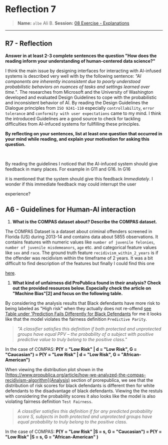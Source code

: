 # Reflection 7
> **Name:** `albe` Ali B.
> **Session:** [08 Exercise - Explanations](https://github.com/FUB-HCC/hcds-winter-2020/wiki/08_exercise)   
----

## R7 - Reflection


**Answer in at least 2-3 complete sentences the question "How does the reading inform your understanding of human-centered data science?"**<br>

I think the main issue by designing interfaces for interacting with AI-infused systems is described very well with by the following sentence: *"AI components are inherently inconsistent due to poorly understood probabilistic behaviors on nuances of tasks and settings learned over time."*. The researches from Microsoft and the University of Washington developed and evaluated Design Guidelines to cope with the probabilistic and inconsistent behavior of AI. By reading the Design Guidelines the Dialogue principles from `ISO 9241-110` especially `controllability`, `error tolerance` and `conformity with user expectations` came to my mind. I think the introduced Guidelines are a good source to check for tackling difficulties from AI-infuced systems for fullfilling these principles. 



**By reflecting on your sentences, list at least one question that occurred in your mind while reading, and explain your motivation for asking this question.**

<br>

By reading the guidelines I noticed that the AI-infuced system should give feedback in many places. For example in G11 and G16. In G16 

it is mentioned that the system should give this feedback *Immediately*. I wonder if this immediate feedback may could interrupt the user 

experience? 


## A6 - Guidelines for Human-AI interaction


1. **What is the COMPAS dataset about? Describe the COMPAS dataset.**

The COMPAS Dataset is a dataset about criminal offenders screened in Florida (US) during 2013-14 and contains data about 5855 observations. It contains features with numeric values like `number of juvenile felonies`, `number of juvenile misdemeanors`, `age` etc. and categorical feature values like `sex` and `race`. The ground truth feature `recidivism_within_2_years` is if the offender was recidivism within the timeframe of 2 years. It was a bit difficult to find description of the features but finally I could find this one 

[here](https://rdrr.io/cran/fairml/man/compas.html).

1. **What kind of unfairness did ProPublica found in their analysis? Check out the provided resources below. Especially check the article on "Machine Bias"[2] and focus on the following table.**

By considering the analysis results that Black defendants have more risk to being labeled as "High risk" when they actually does not re-offend [see Table under 'Prediction Fails Differently for Black Defendants](https://www.propublica.org/article/machine-bias-risk-assessments-in-criminal-sentencing) for me it looks like that the model violates the fairness definition `Predictive Parity`. 

>*"A classifier satisfies this definition if both protected and unprotected groups have equal PPV – the probability of a subject with positive predictive value to truly belong to the positive class."* 

In the case of COMPAS: **P(Y = "Low Risk" | d = "Low Risk", G = "Caucasian") = P(Y = "Low Risk" | d = "Low Risk", G = "African-American")**

When viewing the distribution plot shown in the [https://www.propublica.org/article/how-we-analyzed-the-compas-recidivism-algorithm](Analysis) section of prorepublica, we see that the distribution of risk scores for black defendants is different then for white defendants to the disadvantage of black defendants. Viewing the the restuls with considering the probability scores it also looks like the model is also violating fairness definition `Test Fairness`.

> *A classifier satisfies this definition if for any predicted probability score S, subjects in both protected and unprotected groups have equal probability to truly belong to the positive class.*<br>

In the case of COMPAS: **P(Y = "Low Risk" |S = s, G =  "Caucasian") = P(Y = "Low Risk" |S = s, G = "African-American" )**

